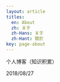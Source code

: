 ```yaml
---
layout: article
titles:
  en: About
  zh: 关于
  zh-Hans: 关于
  zh-Hant: 關於
key: page-about
---
```


个人博客（知识积累）

2018/08/27
